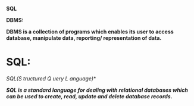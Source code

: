 
**SQL[][1]<a href="#sql" target="_blank"></a>**

**DBMS:**

**DBMS is a collection of programs which enables its user to access**
**database, manipulate data, reporting/ representation of data.**

# SQL:
_SQL(_S_ tructured _Q_ uery _L_ anguage)_*


***SQL is a standard language for dealing with relational databases which can
be used to create, read, update and delete database records.***

  [1]: #sql
